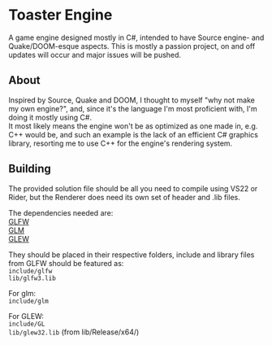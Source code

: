 # Toaster Engine
A game engine designed mostly in C#, intended to have Source engine- and Quake/DOOM-esque aspects. This is mostly a passion project, on and off updates will occur and major issues will be pushed.

## About
Inspired by Source, Quake and DOOM, I thought to myself "why not make my own engine?", and, since it's the language I'm most proficient with, I'm doing it mostly using C#. \
It most likely means the engine won't be as optimized as one made in, e.g. C++ would be, and such an example is the lack of an efficient C# graphics library, resorting me to use C++ for the engine's rendering system.

## Building
The provided solution file should be all you need to compile using VS22 or Rider, but the Renderer does need its own set of header and .lib files.

The dependencies needed are: \
[GLFW](https://github.com/glfw/glfw/releases/download/3.4/glfw-3.4.zip) \
[GLM](https://github.com/g-truc/glm) \
[GLEW](https://sourceforge.net/projects/glew/files/glew/2.1.0/glew-2.1.0-win32.zip/download)

They should be placed in their respective folders, include and library files from GLFW should be featured as:\
`include/glfw`\
`lib/glfw3.lib`

For glm:\
`include/glm`

For GLEW:\
`include/GL`\
`lib/glew32.lib` (from lib/Release/x64/)

